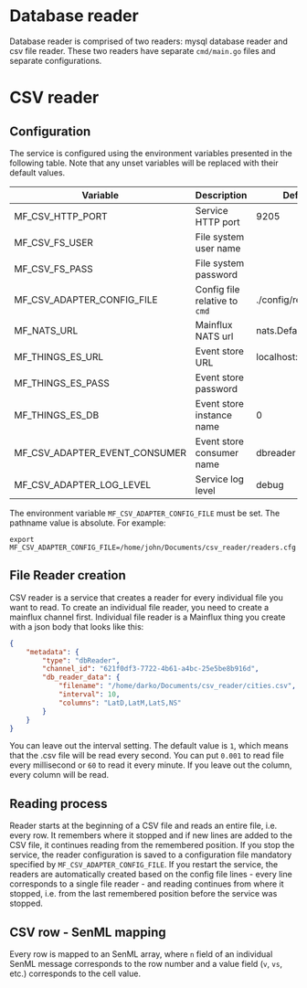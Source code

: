 # Database reader 

Database reader is comprised of two readers: mysql database reader and csv file reader. These two readers have separate `cmd/main.go` files and separate configurations.

# CSV reader

## Configuration

The service is configured using the environment variables presented in the following table. Note that any unset variables will be replaced with their default values.

| Variable                      | Description                   | Default              |
|-------------------------------|-------------------------------|----------------------|
| MF_CSV_HTTP_PORT              | Service HTTP port             | 9205                 |
| MF_CSV_FS_USER                | File system user name         |                      |
| MF_CSV_FS_PASS                | File system password          |                      |
| MF_CSV_ADAPTER_CONFIG_FILE    | Config file relative to `cmd` | ./config/readers.cfg |
| MF_NATS_URL                   | Mainflux NATS url             | nats.DefaultURL      |
| MF_THINGS_ES_URL              | Event store URL               | localhost:6379       |
| MF_THINGS_ES_PASS             | Event store password          |                      |
| MF_THINGS_ES_DB               | Event store instance name     | 0                    |
| MF_CSV_ADAPTER_EVENT_CONSUMER | Event store consumer name     | dbreader             |
| MF_CSV_ADAPTER_LOG_LEVEL      | Service log level             | debug                |

The environment variable `MF_CSV_ADAPTER_CONFIG_FILE` must be set. The pathname value is absolute. For example:

```
export MF_CSV_ADAPTER_CONFIG_FILE=/home/john/Documents/csv_reader/readers.cfg
```

## File Reader creation

CSV reader is a service that creates a reader for every individual file you want to read. To create an individual file reader, you need to create a mainflux channel first. Individual file reader is a Mainflux thing you create with a json body that looks like this:

```json
{
	"metadata": { 
		"type": "dbReader",
		"channel_id": "621f0df3-7722-4b61-a4bc-25e5be8b916d",
		"db_reader_data": {
			"filename": "/home/darko/Documents/csv_reader/cities.csv",
			"interval": 10,
			"columns": "LatD,LatM,LatS,NS"
		}
	}
}
```

You can leave out the interval setting. The default value is `1`, which means that the .csv file will be read every second. You can put `0.001` to read file every millisecond or `60` to read it every minute. If you leave out the column, every column will be read.

## Reading process

Reader starts at the beginning of a CSV file and reads an entire file, i.e. every row. It remembers where it stopped and if new lines are added to the CSV file, it continues reading from the remembered position. If you stop the service, the reader configuration is saved to a configuration file mandatory specified by `MF_CSV_ADAPTER_CONFIG_FILE`. If you restart the service, the readers are automatically created based on the config file lines - every line corresponds to a single file reader - and reading continues from where it stopped, i.e. from the last remembered position before the service was stopped.

## CSV row - SenML mapping

Every row is mapped to an SenML array, where `n` field of an individual SenML message corresponds to the row number and a value field (`v`, `vs`, etc.) corresponds to the cell value.
